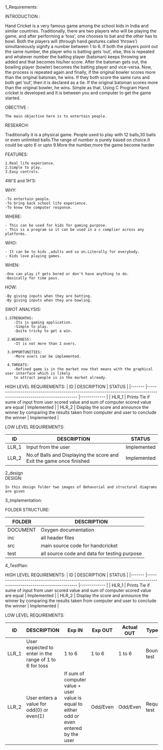 
1_Requirements:

INTRODUCTION :

   Hand Cricket is a very famous game among the school kids in India and similar countries. Traditionally, there are two players who will be playing the game, and after performing a ‘toss’, one chooses to bat and the other has to bowl. Both the players will (through hand gestures called ‘throws’) simultaneously signify a number between 1 to 6. If both the players point out the same number, the player who is batting gets ‘out’, else, this is repeated and whatever number the batting player (batsman) keeps throwing are added and that becomes his/her score.
     After the batsman gets out, the bowling player (bowler) becomes the batting player and vice-versa. Now, the process is repeated again and finally, if the original bowler scores more than the original batsman, he wins. If they both score the same runs and both get ‘out’, then it is declared as a tie. If the original batsman scores more than the original bowler, he wins. Simple as that.
     Using C Program Hand cricket is developed and it is between you and computer to get the game started.

OBECTIVE :

    The main objective here is to entertain people.
    
RESEARCH:
       
   Traditionally it is a physical game. People used to play with 12 balls,30 balls or even unlimited balls.The range of number is purely based on choice.It could be upto 6 or upto 9.More the number,more the game become harder

FEATURES:

    1.Real life experience.
    2.Simple to play.
    3.Easy controls.

4W'S and 1H'S:

WHY:
    
    -To entertain people.
    -To bring back school life experience.
    -To know the computer response.
   
WHERE:
   
    - This can be used for kids for gaming purpose.
    - This is a program so it can be used in a c complier across any platforms.

WHO:  
   
    - It can be to kids ,adults and so on.Literally for everybody.
    - Kids love playing games.

WHEN:
   
    -One can play if gets bored or don't have anything to do.
    -Basically for time pass.

HOW:
   
    -By giving inputs when they are batting.
    -By giving inputs when they are bowling.
   
SWOT ANALYSIS:

    1.STRENGHTHS:
        -Its is gaming application.
        -Simple to play.
        -Quite tricky to get a win.
  
     2.WEAKNESS:
        -It is not more than 2 overs.
  
     3.OPPORTUNITIES:  
        -More overs can be implemented.
  
     4.THREATS:
        -Refined game is in the market now that means with the graphical user interface which is likely
        to attract people is in the market already.
        
 HIGH LEVEL REQUIREMENTS:
| ID    	| DESCRIPTION                                                                                                            	| STATUS      	|
|-------	|------------------------------------------------------------------------------------------------------------------------	|-------------	|
| HLR_1 	| Prints Tie if  sume of input from user scored value and sum of computer scored value are equal                               | Implemented 	|
| HLR_2 	| Display the score and announce the winner by comparing the results taken from computer and user to conclude the winner 	| Implemented 	|
            
            
            
 LOW LEVEL REQUIREMENTS:
   
   
   | ID    	| DESCRIPTION                                                          	| STATUS      	|
|-------	|----------------------------------------------------------------------	|-------------	|
| LLR_1 	| Input from the user                                                  	| Implemented 	|
| LLR_2 	| No.of Balls and Displaying the score and Exit the game once finished 	| Implemented 	|
  
  
2_design  
DESIGN:
    
    
    In this design folder two images of Behavorial and structural diagrams are given
  
  
3_Implementation: 

FOLDER STRUCTURE:



| FOLDER   	| DESCRIPTION                                   	|
|----------	|-----------------------------------------------	|
| DOCUMENT 	| Oxygen documentation                          	|
| inc      	| all header files                              	|
| src      	| main source code for handcricket              	|
| test     	| all source code and data for testing purpose 	|
 
  
  
 4_TestPlan: 




HIGH LEVEL REQUIREMENTS:
| ID    	| DESCRIPTION                                                                                                            	| STATUS      	|
|-------	|------------------------------------------------------------------------------------------------------------------------	|-------------	|
| HLR_1 	| Prints Tie if  sume of input from user scored value and sum of computer scored value are equal                               | Implemented 	|
| HLR_2 	| Display the score and announce the winner by comparing the results taken from computer and user to conclude the winner 	| Implemented 	|
            

 LOW LEVEL REQUIREMENTS:
  
   
| ID    	| DESCRIPTION                                             	| Exp IN                                                                                    	| Exp OUT  	| Actual OUT 	| Type of test     	|
|-------	|---------------------------------------------------------	|-------------------------------------------------------------------------------------------	|----------	|------------	|------------------	|
| LLR_1 	| User expected to enter in the range  of 1 to 6 for toss 	| 1 to 6                                                                                    	| 1 to 6   	| 1 to 6   	| Boundary test    	|
| LLR_2 	| User enters a value for odd(0) or  even(1)              	| If sum of computer value + user value is equal to  either odd or even entered by the user 	| Odd/Even 	| Odd/Even   	| Requirement test 	|
